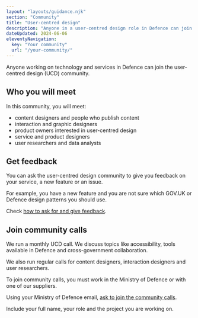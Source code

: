 ```yaml
---
layout: "layouts/guidance.njk"
section: "Community"
title: "User-centred design"
description: "Anyone in a user-centred design role in Defence can join the community. Find out how to get involved."
dateUpdated: 2024-06-06
eleventyNavigation:
  key: "Your community"
  url: "/your-community/"
---
```


Anyone working on technology and services in Defence can join the user-centred design (UCD) community. 

## Who you will meet

In this community, you will meet:

- content designers and people who publish content
- interaction and graphic designers
- product owners interested in user-centred design
- service and product designers
- user researchers and data analysts

## Get feedback

You can ask the user-centred design community to give you feedback on your service, a new feature or an issue. 

For example, you have a new feature and you are not sure which GOV.UK or Defence design patterns you should use. 

Check [how to ask for and give feedback](/your-community/ask-for-and-give-feedback).

## Join community calls

We run a monthly UCD call. We discuss topics like accessibility, tools available in Defence and cross-government collaboration.

We also run regular calls for content designers, interaction designers and user researchers. 

To join community calls, you must work in the Ministry of Defence or with one of our suppliers. 

Using your Ministry of Defence email, [ask to join the community calls](mailto:UKStratCom-DD-Foundry-UCD-UX@mod.gov.uk?subject=Join%20UCD%20community%20calls). 

Include your full name, your role and the project you are working on.
